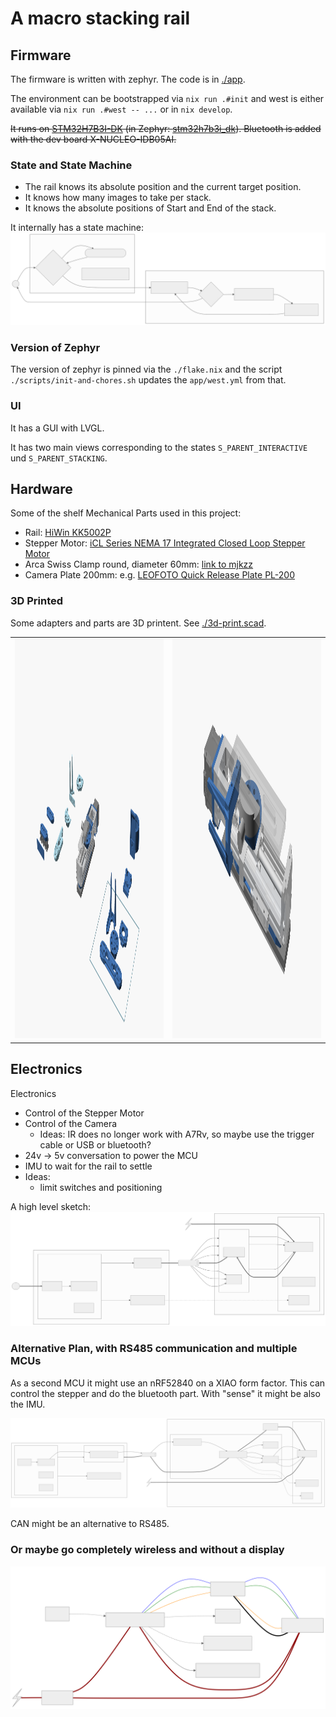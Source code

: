 # A macro stacking rail

## Firmware
The firmware is written with zephyr. The code is in [./app](./app).

The environment can be bootstrapped via `nix run .#init` and west is either available via `nix run .#west -- ...` or in `nix develop`.

~~It runs on [STM32H7B3I-DK](https://www.st.com/en/evaluation-tools/stm32h7b3i-dk.html) (in Zephyr: [stm32h7b3i_dk](https://docs.zephyrproject.org/latest/boards/st/stm32h7b3i_dk/doc/index.html)). Bluetooth is added with the dev board X-NUCLEO-IDB05AI.~~

### State and State Machine
- The rail knows its absolute position and the current target position.
- It knows how many images to take per stack.
- It knows the absolute positions of Start and End of the stack.

It internally has a state machine:
![State Machine](./app/mermaid.StateMachine.svg)

### Version of Zephyr
The version of zephyr is pinned via the `./flake.nix` and the script `./scripts/init-and-chores.sh` updates the `app/west.yml` from that.

### UI
It has a GUI with LVGL.

It has two main views corresponding to the states `S_PARENT_INTERACTIVE` und `S_PARENT_STACKING`.

## Hardware
Some of the shelf Mechanical Parts used in this project:
- Rail: [HiWin KK5002P](https://www.hiwin.de/de/Produkte/Pr%C3%A4zisionsachsen-%26-Pr%C3%A4zisions-Systeme/Pr%C3%A4zisionsachsen-KK-KF/KK/KK5002P150A1F0/p/10.00011)
- Stepper Motor: [iCL Series NEMA 17 Integrated Closed Loop Stepper Motor](https://www.omc-stepperonline.com/icl-series-nema-17-integrated-closed-loop-stepper-motor-0-6nm-84-96oz-in-20-36vdc-w-14-bit-encoder-icl42-06)
- Arca Swiss Clamp round, diameter 60mm: [link to mjkzz](https://www.mjkzz.de/collections/camera-plates/products/mjkzz-round-quick-release-system?variant=29216681427059)
- Camera Plate 200mm: e.g. [LEOFOTO Quick Release Plate PL-200](https://www.amazon.de/dp/B081DBJ4B8)

### 3D Printed
Some adapters and parts are 3D printent. See [./3d-print.scad](./3d-print.scad).

<table>
  <tr>
    <td><img src="./3d-print.scad/rail-1.png" alt="1" width="360px" height="640px"></td>
    <td><img src="./3d-print.scad/rail-2.png" alt="2" width="360px" height="640px"></td>
   </tr> 
  </tr>
</table>

## Electronics
Electronics
- Control of the Stepper Motor
- Control of the Camera
  - Ideas: IR does no longer work with A7Rv, so  maybe use the trigger cable or USB or bluetooth?
- 24v -> 5v conversation to power the MCU
- IMU to wait for the rail to settle
- Ideas:
  - limit switches and positioning

A high level sketch:
![sketch.svg](./electronics/sketch.svg)

### Alternative Plan, with RS485 communication and multiple MCUs

As a second MCU it might use an nRF52840 on a XIAO form factor. This can control the stepper and do the bluetooth part. With "sense" it might be also the IMU.

![sketch.with_rs485.svg](./electronics/sketch.with_rs485.svg)

CAN might be an alternative to RS485.

### Or maybe go completely wireless and without a display

![sketch.wireless.svg](./electronics/sketch.wireless.svg)
